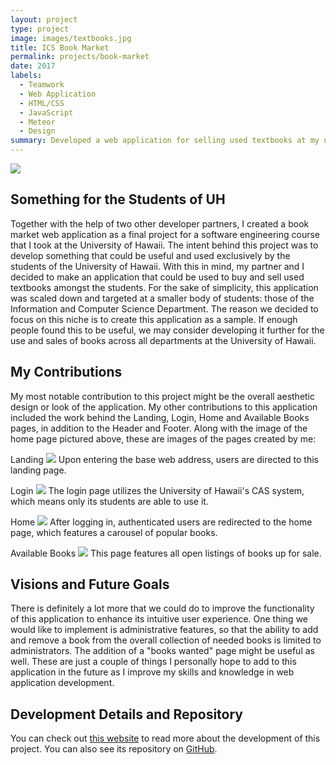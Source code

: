 ```yaml
---
layout: project
type: project
image: images/textbooks.jpg
title: ICS Book Market
permalink: projects/book-market
date: 2017
labels:
  - Teamwork
  - Web Application
  - HTML/CSS
  - JavaScript
  - Meteor
  - Design
summary: Developed a web application for selling used textbooks at my university.
---
```




<img class="ui image" src="../images/home">


## Something for the Students of UH

Together with the help of two other developer partners, I created a book market web application as a final project for a software engineering course that I took at the University of Hawaii.  The intent behind this project was to develop something that could be useful and used exclusively by the students of the University of Hawaii.  With this in mind, my partner and I decided to make an application that could be used to buy and sell used textbooks amongst the students.  For the sake of simplicity, this application was scaled down and targeted at a smaller body of students: those of the Information and Computer Science Department.  The reason we decided to focus on this niche is to create this application as a sample.  If enough people found this to be useful, we may consider developing it further for the use and sales of books across all departments at the University of Hawaii.  


## My Contributions

My most notable contribution to this project might be the overall aesthetic design or look of the application. My other contributions to this application included the work behind the Landing, Login, Home and Available Books pages, in addition to the Header and Footer. Along with the image of the home page pictured above, these are images of the pages created by me:

Landing
<img class="ui image" src="../images/landing">
Upon entering the base web address, users are directed to this landing page.

Login
<img class="ui image" src="../images/login">
The login page utilizes the University of Hawaii's CAS system, which means only its students are able to use it.

Home
<img class="ui image" src="../images/home">
After logging in, authenticated users are redirected to the home page, which features a carousel of popular books.

Available Books
<img class="ui image" src="../images/available">
This page features all open listings of books up for sale.


## Visions and Future Goals

There is definitely a lot more that we could do to improve the functionality of this application to enhance its intuitive user experience.  One thing we would like to implement is administrative features, so that the ability to add and remove a book from the overall collection of needed books is limited to administrators.  The addition of a "books wanted" page might be useful as well.  These are just a couple of things I personally hope to add to this application in the future as I improve my skills and knowledge in web application development.


## Development Details and Repository

You can check out [this website](https://icsbookmarket.github.io) to read more about the development of this project.  You can also see its repository on [GitHub](https://github.com/icsbookmarket/icsbookmarket).
